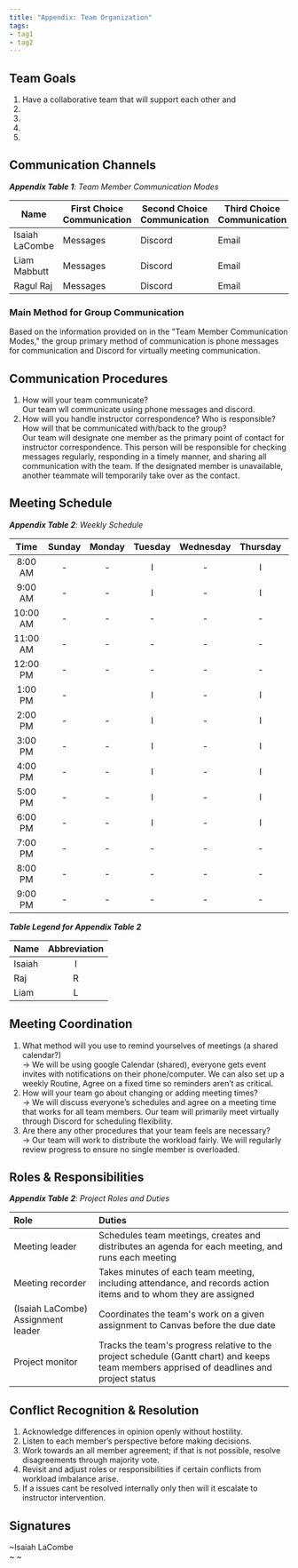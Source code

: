 ```yaml
---
title: "Appendix: Team Organization"
tags:
- tag1
- tag2
---
```


## Team Goals


1. Have a collaborative team that will support each other and 
2.
3.
4.
5.


## Communication Channels

_**Appendix Table 1**: Team Member Communication Modes_

|Name                 | First Choice Communication | Second Choice Communication | Third Choice Communication |
|---------------------|----------------------------|-----------------------------|----------------------------|
|Isaiah LaCombe| Messages | Discord | Email |
|Liam Mabbutt| Messages | Discord | Email |
|Ragul Raj| Messages | Discord | Email |

### Main Method for Group Communication

Based on the information provided on in the "Team Member Communication Modes," the group primary method of communication is phone messages for communication and Discord for virtually meeting communication.
 
## Communication Procedures

1. How will your team communicate?\
   Our team wll communicate using phone messages and discord.
2. How will you handle instructor correspondence? Who is responsible? How will that be communicated with/back to the group?\
   Our team will designate one member as the primary point of contact for instructor correspondence. This person will be responsible for checking messages regularly, responding in a timely manner, and sharing all communication with the team. If the designated member is unavailable, another teammate will temporarily take over as the contact.

## Meeting Schedule

_**Appendix Table 2**: Weekly Schedule_

| Time | Sunday | Monday | Tuesday | Wednesday | Thursday | Friday | Saturday |
| :------: | :----: | :----: | :----: | :----: | :----: | :----: | :-----: |
| 8:00 AM | - | - | I | - | I | - | - |
| 9:00 AM | - | - | I | - | I | - | - |
| 10:00 AM | - | - | - | - | - | I | - |
| 11:00 AM | - | - | - | - | - | I | - |
| 12:00 PM | - | - | - | - | - | I | - |
| 1:00 PM | - |  | I | - | I | I | - |
| 2:00 PM | - | - | I | - | I | I | - |
| 3:00 PM | - | - | I | - | I | I | - |
| 4:00 PM | - | - | I | - | I | I | - |
| 5:00 PM | - | - | I | - | I | I | - |
| 6:00 PM | - | - | I | - | I | I | - |
| 7:00 PM | - | - | - | - | - | - | - |
| 8:00 PM | - | - | - | - | - | - | - |
| 9:00 PM | - | - | - | - | - | - | - |

_**Table Legend for Appendix Table 2**_

| Name | Abbreviation |
| ----- | :------: |
| Isaiah | I |
| Raj | R |
| Liam | L |


## Meeting Coordination

1. What method will you use to remind yourselves of meetings (a shared calendar?)\
-> We will be using google Calendar (shared), everyone gets event invites with notifications on their phone/computer.
   We can also set up a weekly Routine, Agree on a fixed time so reminders aren’t as critical.
3. How will your team go about changing or adding meeting times?\
-> We will discuss everyone’s schedules and agree on a meeting time that works for all team members.
   Our team will primarily meet virtually through Discord for scheduling flexibility.
4. Are there any other procedures that your team feels are necessary?\
-> Our team will work to distribute the workload fairly. We will regularly review progress to ensure no single member is overloaded.
   

## Roles & Responsibilities

_**Appendix Table 2**: Project Roles and Duties_

| **Role**          | **Duties**                                                                                                                                |
| :---------------- | :---------------------------------------------------------------------------------------------------------------------------------------- |
| Meeting leader    | Schedules team meetings, creates and distributes an agenda for each meeting, and runs each meeting                                        |
| Meeting recorder  | Takes minutes of each team meeting, including attendance, and records action items and to whom they are assigned                          |
|  (Isaiah LaCombe) Assignment leader | Coordinates the team's work on a given assignment to Canvas before the due date                                         |
| Project monitor   | Tracks the team's progress relative to the project schedule (Gantt chart) and keeps team members apprised of deadlines and project status |

## Conflict Recognition & Resolution

1. Acknowledge differences in opinion openly without hostility.
2. Listen to each member’s perspective before making decisions.
3. Work towards an all member agreement; if that is not possible, resolve disagreements through majority vote.
4. Revisit and adjust roles or responsibilities if certain conflicts from workload imbalance arise.
5. If a issues cant be resolved internally only then will it escalate to instructor intervention.


## Signatures

~Isaiah LaCombe  
~
~

